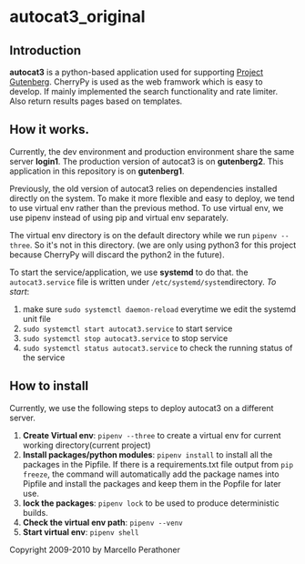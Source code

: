# autocat3_original
## Introduction

**autocat3** is a python-based application used for supporting [Project Gutenberg](gutenberg.org). 
CherryPy is used as the web framwork which is easy to develop.
If mainly implemented the search functionality and rate limiter. Also return results pages based on templates. 

## How it works.
Currently, the dev environment and production environment share the same server **login1**. 
The production version of autocat3 is on **gutenberg2**. 
This application in this repository is on **gutenberg1**.

Previously, the old version of autocat3 relies on dependencies installed directly on the system. To make it more flexible and easy to deploy, we tend to use virtual env rather than the previous method. To use virtual env, we use pipenv instead of using pip and virtual env separately. 

The virtual env directory is on the default directory while we run ```pipenv --three```. So it's not in this directory. (we are only using python3 for this project because CherryPy will discard the python2 in the future). 

To start the service/application, we use **systemd** to do that. the ```autocat3.service``` file is written under ```/etc/systemd/system```directory. 
*To start*:
1. make sure ```sudo systemctl daemon-reload``` everytime we edit the systemd unit file
2. ```sudo systemctl start autocat3.service``` to start service
3. ```sudo systemctl stop autocat3.service``` to stop service
4. ```sudo systemctl status autocat3.service``` to check the running status of the service

## How to install
Currently, we use the following steps to deploy autocat3 on a different server.
1. **Create Virtual env**: ```pipenv --three``` to create a virtual env for current working directory(current project)
2. **Install packages/python modules**: ```pipenv install``` to install all the packages in the Pipfile. If there is a requirements.txt file output from ```pip freeze```, the command will automatically add the package names into Pipfile and install the packages and keep them in the Popfile for later use. 
3. **lock the packages**: ```pipenv lock``` to be used to produce deterministic builds.
4. **Check the virtual env path**: ```pipenv --venv```
5. **Start virtual env**: ```pipenv shell```

Copyright 2009-2010 by Marcello Perathoner
